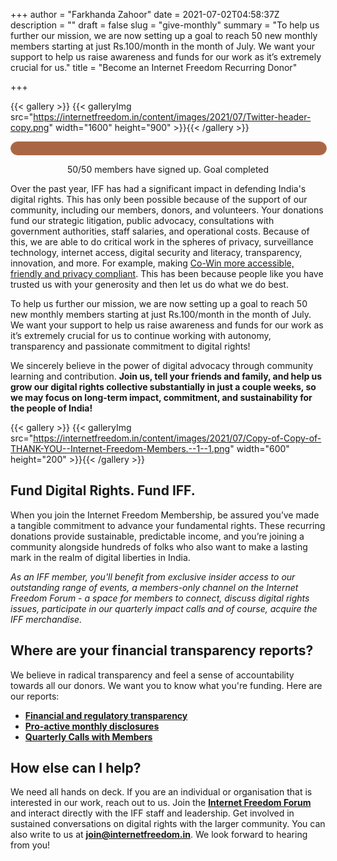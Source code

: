 +++
author = "Farkhanda Zahoor"
date = 2021-07-02T04:58:37Z
description = ""
draft = false
slug = "give-monthly"
summary = "To help us further our mission, we are now setting up a goal to reach 50 new monthly members starting at just Rs.100/month in the month of July. We want your support to help us raise awareness and funds for our work as it’s extremely crucial for us."
title = "Become an Internet Freedom Recurring Donor"

+++


{{< gallery >}}
{{< galleryImg  src="https://internetfreedom.in/content/images/2021/07/Twitter-header-copy.png" width="1600" height="900" >}}{{< /gallery >}}

<style>
    
#progress {
    border-radius: 13px;
    border: 1px solid #a64;
    height: 20px;
    width: 100%;
}

#progress::after {
    content: '';
    display: block;
    background: #a64;
    width: calc((50 / 50) * 100%);
    height: 100%;
    border-radius: 9px;
}
</style>

<div id="progress">
</div>

<p style="text-align:center;">50/50 members have signed up. Goal completed</p>

Over the past year, IFF has had a significant impact in defending India's digital rights. This has only been possible because of the support of our community, including our members, donors, and volunteers. Your donations fund our strategic litigation, public advocacy, consultations with government authorities, staff salaries, and operational costs. Because of this, we are able to do critical work in the spheres of privacy, surveillance technology, internet access, digital security and literacy, transparency, innovation, and more. For example, making [Co-Win more accessible, friendly and privacy compliant](https://internetfreedom.in/delhi-high-court-issues-directions-on-suggestions-to-improve-the-cowin-platform/). This has been because people like you have trusted us with your generosity and then let us do what we do best.

To help us further our mission, we are now setting up a goal to reach 50 new monthly members starting at just Rs.100/month in the month of July. We want your support to help us raise awareness and funds for our work as it’s extremely crucial for us to continue working with autonomy, transparency and passionate commitment to digital rights!

We sincerely believe in the power of digital advocacy through community learning and contribution. **Join us, tell your friends and family, and help us grow our digital rights collective substantially in just a couple weeks, so we may focus on long-term impact, commitment, and sustainability for the people of India!**

{{< gallery >}}
{{< galleryImg  src="https://internetfreedom.in/content/images/2021/07/Copy-of-Copy-of-THANK-YOU--Internet-Freedom-Members.--1--1.png" width="600" height="200" >}}{{< /gallery >}}

## Fund Digital Rights. Fund IFF.

> > > <form><script src="https://cdn.razorpay.com/static/widget/subscription-button.js" data-subscription_button_id="pl_HTdyYvtj5j7jkO" data-button_theme="brand-color" async> </script> </form>

When you join the Internet Freedom Membership, be assured you’ve made a tangible commitment to advance your fundamental rights. These recurring donations provide sustainable, predictable income, and you’re joining a community alongside hundreds of folks who also want to make a lasting mark in the realm of digital liberties in India.

_As an IFF member, you'll benefit from exclusive insider access to our outstanding range of events, a members-only channel on the Internet Freedom Forum - a space for members to connect, discuss digital rights issues, participate in our quarterly impact calls and of course, acquire the IFF merchandise._

## **Where are your financial transparency reports?**

We believe in radical transparency and feel a sense of accountability towards all our donors. We want you to know what you're funding. Here are our reports:

* [**Financial and regulatory transparency**](https://internetfreedom.in/transparency-and-finances)
* [**Pro-active monthly disclosures**](https://twitter.com/internetfreedom/status/1224688870396059654)
* ****[Qua](https://www.youtube.com/watch?v=9bObYHddG1M&t=2014s)**[r](https://www.youtube.com/watch?v=9bObYHddG1M&t=2014s)**[terly Calls with Members](https://www.youtube.com/watch?v=9bObYHddG1M&t=2014s)****

## **How else can I help?**

We need all hands on deck. If you are an individual or organisation that is interested in our work, reach out to us. Join the [**Internet Freedom Forum**](http://forum.internetfreedom.in/) and interact directly with the IFF staff and leadership. Get involved in sustained conversations on digital rights with the larger community. You can also write to us at [**join@internetfreedom.in**](mailto:join@internetfreedom.in). We look forward to hearing from you!

